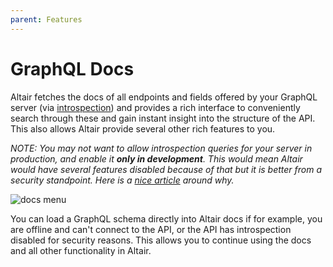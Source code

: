 ```yaml
---
parent: Features
---
```


# GraphQL Docs

Altair fetches the docs of all endpoints and fields offered by your GraphQL server (via [introspection](https://graphql.org/learn/introspection/)) and provides a rich interface to conveniently search through these and gain instant
insight into the structure of the API. This also allows Altair provide several other rich features to you.

_NOTE: You may not want to allow introspection queries for your server in production, and enable it **only in development**. This would mean Altair would have several features disabled because of that but it is better from a security standpoint. Here is a [nice article](https://lab.wallarm.com/why-and-how-to-disable-introspection-query-for-graphql-apis/) around why._

![docs menu](/assets/img/docs/docs-menu.png)

You can load a GraphQL schema directly into Altair docs if for example, you are offline and can't connect to the API, or the API has introspection disabled for security reasons. This allows you to continue using the docs and all other functionality in Altair.

